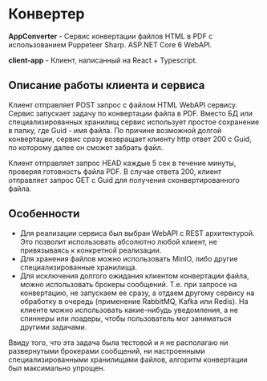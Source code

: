 # Конвертер

**AppConverter** - Сервис конвертации файлов HTML в PDF с использованием Puppeteer Sharp. ASP.NET Core 6 WebAPI.  
  
**client-app** - Клиент, написанный на React + Typescript.  

## Описание работы клиента и сервиса

Клиент отправляет POST запрос с файлом HTML WebAPI сервису. Сервис запускает задачу по конвертации файла в PDF. Вместо БД или специализированных хранилищ сервис использует 
простое сохранение в папку, где Guid - имя файла. По причине возможной долгой конвертации, сервис сразу возвращает клиенту http ответ 200 с Guid, по которому далее он сможет забрать файл.  
  
  Клиент отправляет запрос HEAD каждые 5 сек в течение минуты, проверяя готовность файла PDF. В случае ответа 200, клиент отправляет запрос GET с Guid для получения сконвертированного файла.
  
## Особенности

- Для реализации сервиса был выбран WebAPI с REST архитектурой. Это позволит использовать абсолютно любой клиент, не привязываясь к конкретной реализации.
 - Для хранения файлов можно использовать MinIO, либо другие специализированные хранилища. 
 - Для исключения долгого ожидания клиентом конвертации файла, можно использовать брокеры сообщений. Т.е. при запросе на конвертацию, не запускаем ее сразу, а отдаем другому сервису на обработку в очередь (применение RabbitMQ, Kafka или Redis). На клиенте можно использовать какие-нибудь уведомления, а не спиннеры или лоадеры, чтобы пользователь мог заниматься другими задачами.
 
 Ввиду того, что эта задача была тестовой и я не располагаю ни развернутыми брокерами сообщений, ни настроенными специализированными хранилищами файлов, алгоритм конвертации был максимально упрощен.
